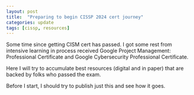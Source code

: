 ```yaml
---
layout: post
title:  "Preparing to begin CISSP 2024 cert journey"
categories: update
tags: [cissp, resources]
---
```


Some time since getting CISM cert has passed. I got some rest from intensive learning in process received Google Project Management: Professional Certificate and Google Cybersecurity Professional Certificate.

Here I will try to accumulate best resources (digital and in paper) that are backed by folks who passed the exam.

Before I start, I should try to publish just this and see how it goes.
